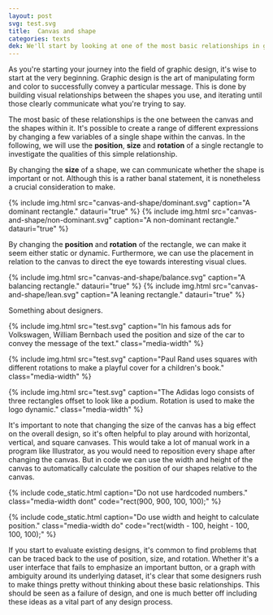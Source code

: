 ```yaml
---
layout: post
svg: test.svg
title:  Canvas and shape
categories: texts
dek: We'll start by looking at one of the most basic relationships in graphic design&#58; The relationship between the canvas and a single shape.
---
```


As you're starting your journey into the field of graphic design, it's wise to start at the very beginning. Graphic design is the art of manipulating form and color to successfully convey a particular message. This is done by building visual relationships between the shapes you use, and iterating until those clearly communicate what you're trying to say.

The most basic of these relationships is the one between the canvas and the shapes within it. It's possible to create a range of different expressions by changing a few variables of a single shape within the canvas. In the following, we will use the **position**, **size** and **rotation** of a
single rectangle to investigate the qualities of this simple relationship.

By changing the **size** of a shape, we can communicate whether the shape is important or not. Although this is a rather banal statement, it is nonetheless a crucial consideration to make.

<div class="two-grid">
  {% include img.html src="canvas-and-shape/dominant.svg" caption="A dominant rectangle." datauri="true" %}
  {% include img.html src="canvas-and-shape/non-dominant.svg" caption="A non-dominant rectangle." datauri="true" %}
</div>

By changing the **position** and **rotation** of the rectangle, we can make it seem either static or dynamic. Furthermore, we can use the placement in relation to the canvas to direct the eye towards interesting visual clues.

<div class="two-grid">
  {% include img.html src="canvas-and-shape/balance.svg" caption="A balancing rectangle." datauri="true" %}
  {% include img.html src="canvas-and-shape/lean.svg" caption="A leaning rectangle." datauri="true" %}
</div>

Something about designers.

{% include img.html src="test.svg" caption="In his famous ads for Volkswagen, William Bernbach used the position and size of the car to convey the message of the text." class="media-width" %}

{% include img.html src="test.svg" caption="Paul Rand uses squares with different rotations to make a playful cover for a children's book." class="media-width" %}

{% include img.html src="test.svg" caption="The Adidas logo consists of three rectangles offset to look like a podium. Rotation is used to make the logo dynamic." class="media-width" %}

It's important to note that changing the size of the canvas has a big effect on the overall design, so it's often helpful to play around with horizontal, vertical, and square canvases. This would take a lot of manual work in a program like Illustrator, as you would need to reposition every shape after changing the canvas. But in code we can use the width and height of the canvas to automatically calculate the position of our shapes relative to the canvas.

{% include code_static.html caption="Do not use hardcoded numbers." class="media-width dont" code="rect(900, 900, 100, 100);" %}

{% include code_static.html caption="Do use width and height to calculate position." class="media-width do" code="rect(width - 100, height - 100, 100, 100);" %}

If you start to evaluate existing designs, it's common to find problems that can be traced back to the use of position, size, and rotation. Whether it's a user interface that fails to emphasize an important button, or a graph with ambiguity around its underlying dataset, it's clear that some designers rush to make things pretty without thinking about these basic relationships. This should be seen as a failure of design, and one is much better off including these ideas as a vital part of any design process.
